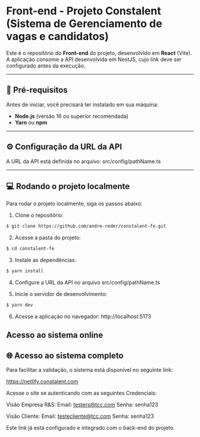 # Front-end - Projeto Constalent (Sistema de Gerenciamento de vagas e candidatos)

Este é o repositório do **Front-end** do projeto, desenvolvido em **React** (Vite).
A aplicação consome a API desenvolvida em NestJS, cujo link deve ser configurado antes da execução.

---

## 🚀 Pré-requisitos

Antes de iniciar, você precisará ter instalado em sua máquina:

- **Node.js** (versão 16 ou superior recomendada)
- **Yarn** ou **npm**

---

## ⚙️ Configuração da URL da API

A URL da API está definida no arquivo:
src/config/pathName.ts

---

## 💻 Rodando o projeto localmente

Para rodar o projeto localmente, siga os passos abaixo:

1. Clone o repositório:
```bash
$ git clone https://github.com/andre-reder/constalent-fe.git
```

2. Acesse a pasta do projeto:
```bash
$ cd constalent-fe
```

3. Instale as dependências:
```bash
$ yarn install
```

4. Configure a URL da API no arquivo src/config/pathName.ts

5. Inicie o servidor de desenvolvimento:
```bash
$ yarn dev
```

6. Acesse a aplicação no navegador:
http://localhost:5173


## Acesso ao sistema online

## 🌐 Acesso ao sistema completo
Para facilitar a validação, o sistema está disponível no seguinte link:

https://netlify.constalent.com

Acesse o site se autenticando com as seguintes Credenciais:

Visão Empresa R&S:
Email: testers@tcc.com
Senha: senha123

Visão Cliente:
Email: testecliente@tcc.com
Senha: senha123

Este link já está configurado e integrado com o back-end do projeto.
